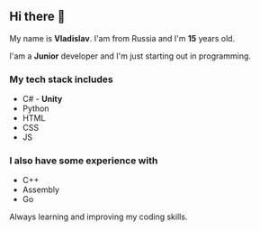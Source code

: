## Hi there 👋

My name is **Vladislav**. I'am from Russia and I'm **15** years old.

I'am a **Junior** developer and I'm just starting out in programming.  

### My tech stack includes
- C# - **Unity**
- Python
- HTML
- CSS
- JS

### I also have some experience with
- C++
- Assembly
- Go

Always learning and improving my coding skills.